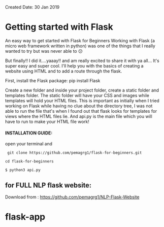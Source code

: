 Created Date: 30 Jan 2019

# Getting started with Flask
An easy way to get started with Flask for Beginners
Working with Flask (a micro web framework written in python) was one of the things that I really wanted to try but was never able to 😕


But finally!! I did it….yaaay!! and am really excited to share it with ya all… It's super easy and super cool.
I'll help you with the basics of creating a website using HTML and to add a route through the flask.


First, install the Flask package: pip install Flask


Create a new folder and inside your project folder, create a static folder and templates folder.
The static folder will have your CSS and images while templates will hold your HTML files. This is important as initially when I tried working on Flask while having no clue about the directory tree, I was not able to run the file that's when I found out that flask looks for templates for views where the HTML files lie. And api.py is the main file which you will have to run to make your HTML file work!


#### INSTALLATION GUIDE:
open your terminal and

` git clone https://github.com/pemagrg1/flask-for-beginners.git`

`cd flask-for-beginners`

`$ python3 api.py`


## for FULL NLP flask website:

Download from : https://github.com/pemagrg1/NLP-Flask-Website
# flask-app
